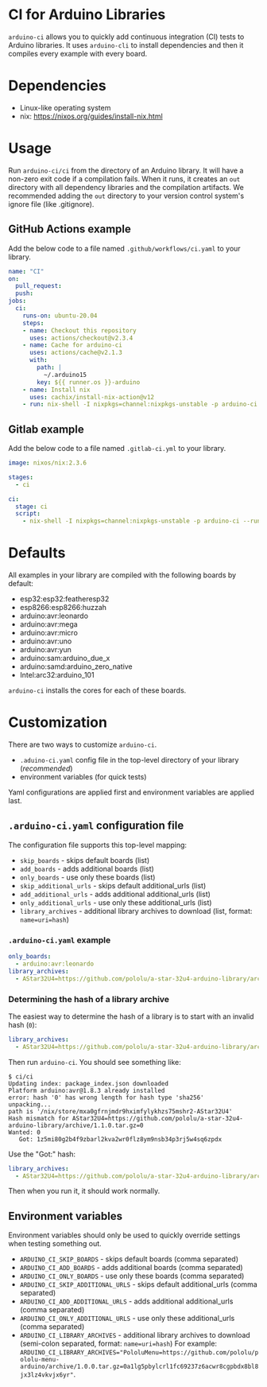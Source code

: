 # CI for Arduino Libraries

`arduino-ci` allows you to quickly add continuous integration (CI) tests to Arduino libraries. It uses `arduino-cli` to install dependencies and then it compiles every example with every board.

# Dependencies

* Linux-like operating system
* nix: https://nixos.org/guides/install-nix.html

# Usage

Run `arduino-ci/ci` from the directory of an Arduino library. It will have a non-zero exit code if a compilation fails. When it runs, it creates an `out` directory with all dependency libraries and the compilation artifacts. We recommended adding the `out` directory to your version control system's ignore file (like .gitignore).

## GitHub Actions example

Add the below code to a file named `.github/workflows/ci.yaml` to your library.

```yaml
name: "CI"
on:
  pull_request:
  push:
jobs:
  ci:
    runs-on: ubuntu-20.04
    steps:
    - name: Checkout this repository
      uses: actions/checkout@v2.3.4
    - name: Cache for arduino-ci
      uses: actions/cache@v2.1.3
      with:
        path: |
          ~/.arduino15
        key: ${{ runner.os }}-arduino
    - name: Install nix
      uses: cachix/install-nix-action@v12
    - run: nix-shell -I nixpkgs=channel:nixpkgs-unstable -p arduino-ci --run "arduino-ci"
```

## Gitlab example

Add the below code to a file named `.gitlab-ci.yml` to your library.

```yaml
image: nixos/nix:2.3.6

stages:
  - ci

ci:
  stage: ci
  script:
    - nix-shell -I nixpkgs=channel:nixpkgs-unstable -p arduino-ci --run "arduino-ci"
```

# Defaults

All examples in your library are compiled with the following boards by default:

* esp32:esp32:featheresp32
* esp8266:esp8266:huzzah
* arduino:avr:leonardo
* arduino:avr:mega
* arduino:avr:micro
* arduino:avr:uno
* arduino:avr:yun
* arduino:sam:arduino_due_x
* arduino:samd:arduino_zero_native
* Intel:arc32:arduino_101

`arduino-ci` installs the cores for each of these boards.

# Customization

There are two ways to customize `arduino-ci`.

* `.aduino-ci.yaml` config file in the top-level directory of your library (*recommended*)
* environment variables (for quick tests)

Yaml configurations are applied first and environment variables are applied last.

## `.arduino-ci.yaml` configuration file

The configuration file supports this top-level mapping:

* `skip_boards` - skips default boards (list)
* `add_boards` -  adds additional boards (list)
* `only_boards` -  use only these boards (list)
* `skip_additional_urls` - skips default additional_urls (list)
* `add_additional_urls` -  adds additional additional_urls (list)
* `only_additional_urls` -  use only these additional_urls (list)
* `library_archives` - additional library archives to download (list, format: `name=uri=hash`)

### `.arduino-ci.yaml` example

```yaml
only_boards:
  - arduino:avr:leonardo
library_archives:
  - AStar32U4=https://github.com/pololu/a-star-32u4-arduino-library/archive/1.1.0.tar.gz=1z5mi80g2b4f9zbarl2kva2wr0flz8ym9nsb34p3rj5w4sq6zpdx
```

### Determining the hash of a library archive

The easiest way to determine the hash of a library is to start with an invalid hash (`0`):

```yaml
library_archives:
  - AStar32U4=https://github.com/pololu/a-star-32u4-arduino-library/archive/1.1.0.tar.gz=0
```

Then run `arduino-ci`. You should see something like:

```ShellSession
$ ci/ci
Updating index: package_index.json downloaded
Platform arduino:avr@1.8.3 already installed
error: hash '0' has wrong length for hash type 'sha256'
unpacking...
path is '/nix/store/mxa0gfrnjmdr9hximfylykhzs75mshr2-AStar32U4'
Hash mismatch for AStar32U4=https://github.com/pololu/a-star-32u4-arduino-library/archive/1.1.0.tar.gz=0
Wanted: 0
   Got: 1z5mi80g2b4f9zbarl2kva2wr0flz8ym9nsb34p3rj5w4sq6zpdx
```

Use the "Got:" hash:

```yaml
library_archives:
  - AStar32U4=https://github.com/pololu/a-star-32u4-arduino-library/archive/1.1.0.tar.gz=1z5mi80g2b4f9zbarl2kva2wr0flz8ym9nsb34p3rj5w4sq6zpdx
```

Then when you run it, it should work normally.

## Environment variables

Environment variables should only be used to quickly override settings when testing something out.

* `ARDUINO_CI_SKIP_BOARDS` - skips default boards (comma separated)
* `ARDUINO_CI_ADD_BOARDS` -  adds additional boards (comma separated)
* `ARDUINO_CI_ONLY_BOARDS` -  use only these boards (comma separated)
* `ARDUINO_CI_SKIP_ADDITIONAL_URLS` - skips default additional_urls (comma separated)
* `ARDUINO_CI_ADD_ADDITIONAL_URLS` -  adds additional additional_urls (comma separated)
* `ARDUINO_CI_ONLY_ADDITIONAL_URLS` -  use only these additional_urls (comma separated)
* `ARDUINO_CI_LIBRARY_ARCHIVES` - additional library archives to download (semi-colon separated, format: `name=uri=hash`) For example: `ARDUINO_CI_LIBRARY_ARCHIVES="PololuMenu=https://github.com/pololu/pololu-menu-arduino/archive/1.0.0.tar.gz=0a1lg5pbylcrl1fc69237z6acwr8cgpbdx8bl8jx3lz4vkvjx6yr"`.
